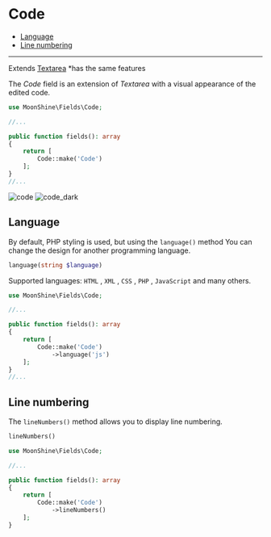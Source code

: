 # Code

- [Language](#language)
- [Line numbering](#line-numbers)

---

Extends [Textarea](https://moonshine-laravel.com/docs/resource/fields/fields-textarea)
*has the same features

The *Code* field is an extension of *Textarea* with a visual appearance of the edited code.

```php
use MoonShine\Fields\Code;

//...

public function fields(): array
{
    return [
        Code::make('Code')
    ];
}
//...
```

![code](https://raw.githubusercontent.com/moonshine-software/doc/2.x/resources/screenshots/code.png)
![code_dark](https://raw.githubusercontent.com/moonshine-software/doc/2.x/resources/screenshots/code_dark.png)

<a name="language"></a>
## Language

By default, PHP styling is used, but using the `language()` method You can change the design for another programming language.

```php
language(string $language)
```

Supported languages: `HTML` , `XML` , `CSS` , `PHP` , `JavaScript` and many others.

```php
use MoonShine\Fields\Code;

//...

public function fields(): array
{
    return [
        Code::make('Code')
            ->language('js')
    ];
}
//...
```

<a name="line-numbering"></a>
## Line numbering

The `lineNumbers()` method allows you to display line numbering.

```php
lineNumbers()
```

```php
use MoonShine\Fields\Code;

//...

public function fields(): array
{
    return [
        Code::make('Code')
            ->lineNumbers()
    ];
}
```
